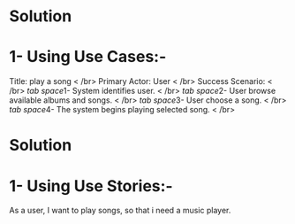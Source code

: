 # Solution
# 1- Using Use Cases:-
Title: play a song < /br>
Primary Actor: User < /br>
Success Scenario: < /br>
*tab space*1- System identifies user. < /br>
*tab space*2- User browse available albums and songs. < /br>
*tab space*3- User choose a song. < /br>
*tab space*4- The system begins playing selected song. < /br>

# Solution
# 1- Using Use Stories:-
As a user, I want to play songs, so that i need a music player.
